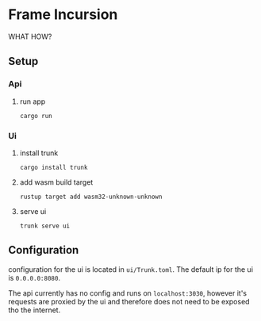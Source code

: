 # Frame Incursion

WHAT HOW?

## Setup

### Api

1. run app

   `cargo run`

### Ui

1. install trunk

   `cargo install trunk`

1. add wasm build target

   `rustup target add wasm32-unknown-unknown`

1. serve ui

   `trunk serve ui`

## Configuration

configuration for the ui is located in `ui/Trunk.toml`. The default ip for the ui is `0.0.0.0:8080`.

The api currently has no config and runs on `localhost:3030`, however it's requests are proxied by the ui and therefore does not need to be exposed tho the internet.
